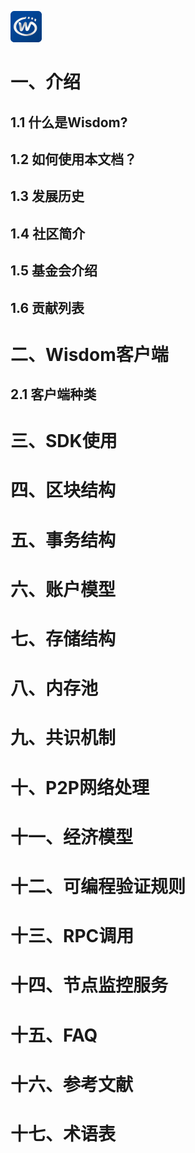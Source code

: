 ![logo](img/favicon.png)

# 一、介绍
## 1.1 什么是Wisdom?

## 1.2 如何使用本文档？

## 1.3 发展历史

## 1.4 社区简介

## 1.5 基金会介绍

## 1.6 贡献列表


# 二、Wisdom客户端
## 2.1 客户端种类

# 三、SDK使用

# 四、区块结构

# 五、事务结构

# 六、账户模型

# 七、存储结构

# 八、内存池

# 九、共识机制

# 十、P2P网络处理

# 十一、经济模型

# 十二、可编程验证规则

# 十三、RPC调用

# 十四、节点监控服务

# 十五、FAQ

# 十六、参考文献

# 十七、术语表